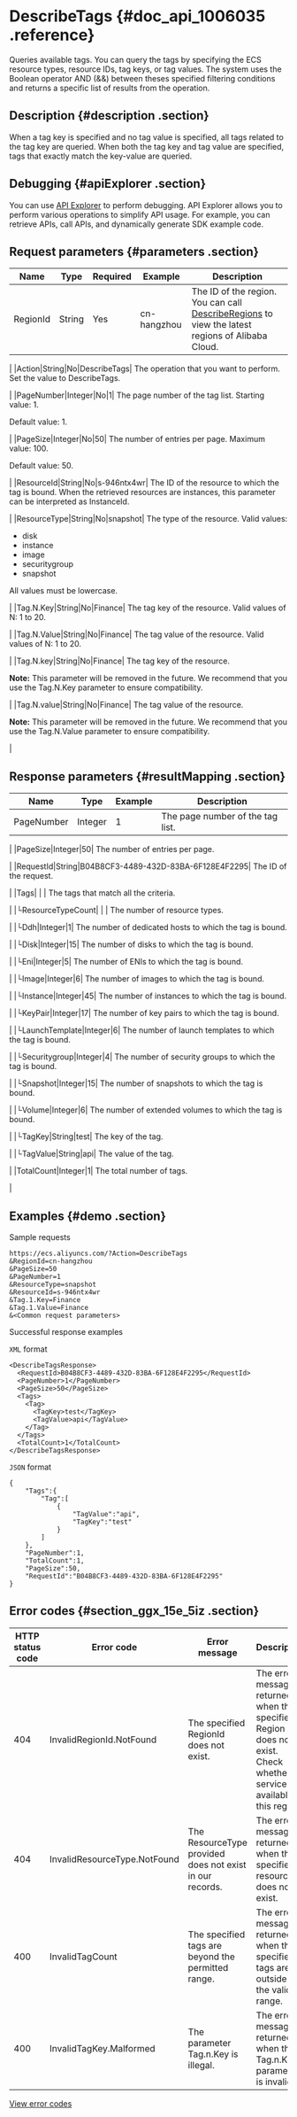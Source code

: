 # DescribeTags {#doc_api_1006035 .reference}

Queries available tags. You can query the tags by specifying the ECS resource types, resource IDs, tag keys, or tag values. The system uses the Boolean operator AND \(&&\) between theses specified filtering conditions and returns a specific list of results from the operation.

## Description {#description .section}

When a tag key is specified and no tag value is specified, all tags related to the tag key are queried. When both the tag key and tag value are specified, tags that exactly match the key-value are queried.

## Debugging {#apiExplorer .section}

You can use [API Explorer](https://api.aliyun.com/#product=Ecs&api=DescribeTags) to perform debugging. API Explorer allows you to perform various operations to simplify API usage. For example, you can retrieve APIs, call APIs, and dynamically generate SDK example code.

## Request parameters {#parameters .section}

|Name|Type|Required|Example|Description|
|----|----|--------|-------|-----------|
|RegionId|String|Yes|cn-hangzhou| The ID of the region. You can call [DescribeRegions](~~25609~~) to view the latest regions of Alibaba Cloud.

 |
|Action|String|No|DescribeTags| The operation that you want to perform. Set the value to DescribeTags.

 |
|PageNumber|Integer|No|1| The page number of the tag list. Starting value: 1.

 Default value: 1.

 |
|PageSize|Integer|No|50| The number of entries per page. Maximum value: 100.

 Default value: 50.

 |
|ResourceId|String|No|s-946ntx4wr| The ID of the resource to which the tag is bound. When the retrieved resources are instances, this parameter can be interpreted as InstanceId.

 |
|ResourceType|String|No|snapshot| The type of the resource. Valid values:

 -   disk
-   instance
-   image
-   securitygroup
-   snapshot

 All values must be lowercase.

 |
|Tag.N.Key|String|No|Finance| The tag key of the resource. Valid values of N: 1 to 20.

 |
|Tag.N.Value|String|No|Finance| The tag value of the resource. Valid values of N: 1 to 20.

 |
|Tag.N.key|String|No|Finance| The tag key of the resource.

 **Note:** This parameter will be removed in the future. We recommend that you use the Tag.N.Key parameter to ensure compatibility.

 |
|Tag.N.value|String|No|Finance| The tag value of the resource.

 **Note:** This parameter will be removed in the future. We recommend that you use the Tag.N.Value parameter to ensure compatibility.

 |

## Response parameters {#resultMapping .section}

|Name|Type|Example|Description|
|----|----|-------|-----------|
|PageNumber|Integer|1| The page number of the tag list.

 |
|PageSize|Integer|50| The number of entries per page.

 |
|RequestId|String|B04B8CF3-4489-432D-83BA-6F128E4F2295| The ID of the request.

 |
|Tags| | | The tags that match all the criteria.

 |
|└ResourceTypeCount| | | The number of resource types.

 |
|└Ddh|Integer|1| The number of dedicated hosts to which the tag is bound.

 |
|└Disk|Integer|15| The number of disks to which the tag is bound.

 |
|└Eni|Integer|5| The number of ENIs to which the tag is bound.

 |
|└Image|Integer|6| The number of images to which the tag is bound.

 |
|└Instance|Integer|45| The number of instances to which the tag is bound.

 |
|└KeyPair|Integer|17| The number of key pairs to which the tag is bound.

 |
|└LaunchTemplate|Integer|6| The number of launch templates to which the tag is bound.

 |
|└Securitygroup|Integer|4| The number of security groups to which the tag is bound.

 |
|└Snapshot|Integer|15| The number of snapshots to which the tag is bound.

 |
|└Volume|Integer|6| The number of extended volumes to which the tag is bound.

 |
|└TagKey|String|test| The key of the tag.

 |
|└TagValue|String|api| The value of the tag.

 |
|TotalCount|Integer|1| The total number of tags.

 |

## Examples {#demo .section}

Sample requests

``` {#request_demo}
https://ecs.aliyuncs.com/?Action=DescribeTags
&RegionId=cn-hangzhou 
&PageSize=50 
&PageNumber=1 
&ResourceType=snapshot 
&ResourceId=s-946ntx4wr 
&Tag.1.Key=Finance
&Tag.1.Value=Finance
&<Common request parameters>
```

Successful response examples

`XML` format

``` {#xml_return_success_demo}
<DescribeTagsResponse> 
  <RequestId>B04B8CF3-4489-432D-83BA-6F128E4F2295</RequestId>
  <PageNumber>1</PageNumber> 
  <PageSize>50</PageSize> 
  <Tags> 
    <Tag>
      <TagKey>test</TagKey> 
      <TagValue>api</TagValue> 
    </Tag>
  </Tags> 
  <TotalCount>1</TotalCount>
</DescribeTagsResponse>
```

`JSON` format

``` {#json_return_success_demo}
{
	"Tags":{
		"Tag":[
			{
				"TagValue":"api",
				"TagKey":"test"
			}
		]
	},
	"PageNumber":1,
	"TotalCount":1,
	"PageSize":50,
	"RequestId":"B04B8CF3-4489-432D-83BA-6F128E4F2295"
}
```

## Error codes {#section_ggx_15e_5iz .section}

|HTTP status code|Error code|Error message|Description|
|----------------|----------|-------------|-----------|
|404|InvalidRegionId.NotFound|The specified RegionId does not exist.|The error message returned when the specified Region ID does not exist. Check whether the service is available in this region.|
|404|InvalidResourceType.NotFound|The ResourceType provided does not exist in our records.|The error message returned when the specified resource does not exist.|
|400|InvalidTagCount|The specified tags are beyond the permitted range.|The error message returned when the specified tags are outside of the valid range.|
|400|InvalidTagKey.Malformed|The parameter Tag.n.Key is illegal.|The error message returned when the Tag.n.Key parameter is invalid.|

[View error codes](https://error-center.aliyun.com/status/product/Ecs)

